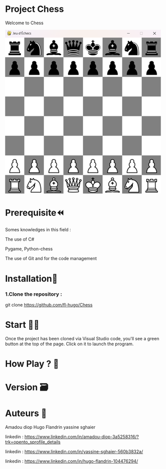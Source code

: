 
# Project Chess
Welcome to Chess

<img src="./ressources\images\chess.png" with="800" />



# Prerequisite⏪
Somes knowledges in this field :

The use of C#

Pygame, Python-chess

The use of Git and for the code management

# Installation🔧

### 1.Clone the repository :

git clone https://github.com/fl-hugo/Chess

# Start 🧑‍💻

Once the project has been cloned via Visual Studio code, you'll see a green button at the top of the page. Click on it to launch the program.


# How Play ? 🔨



# Version 🗃️


# Auteurs 💸
Amadou diop 
Hugo Flandrin
yassine sghaier

linkedin : https://www.linkedin.com/in/amadou-diop-3a5258316/?trk=opento_sprofile_details

linkedin : https://www.linkedin.com/in/yassine-sghaier-560b3832a/

linkedin : https://www.linkedin.com/in/hugo-flandrin-104476294/
